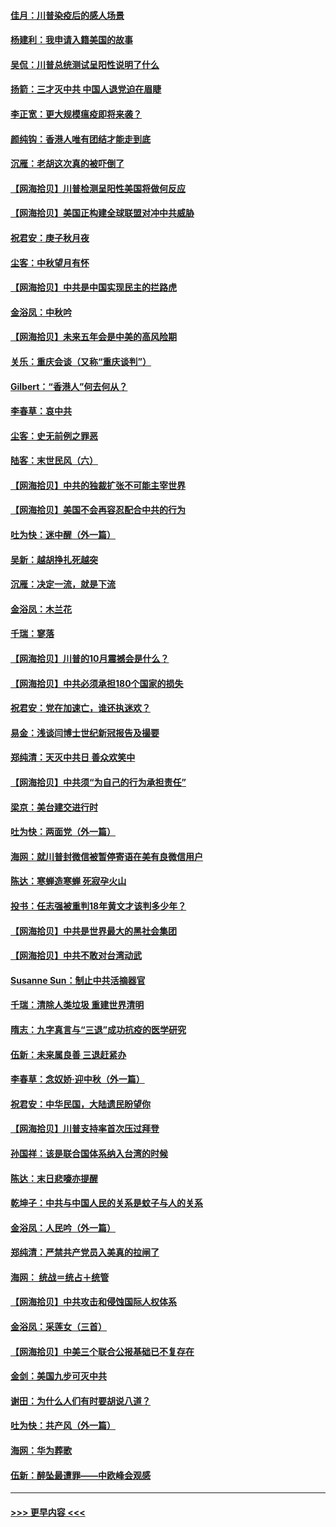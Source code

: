 #### [佳月：川普染疫后的感人场景](../pages/nsc993/n12456994.md?t=10070902) 
#### [杨建利：我申请入籍美国的故事](../pages/nsc993/n12455635.md?t=10070902) 
#### [吴侃：川普总统测试呈阳性说明了什么](../pages/nsc993/n12451869.md?t=10070902) 
#### [扬箭：三才灭中共 中国人退党迫在眉睫](../pages/nsc993/n12451842.md?t=10070902) 
#### [李正宽：更大规模瘟疫即将来袭？](../pages/nsc993/n12451455.md?t=10070902) 
#### [颜纯钩：香港人唯有团结才能走到底](../pages/nsc993/n12450870.md?t=10070902) 
#### [沉雁：老胡这次真的被吓倒了](../pages/nsc993/n12449796.md?t=10070902) 
#### [【网海拾贝】川普检测呈阳性美国将做何反应](../pages/nsc993/n12449042.md?t=10070902) 
#### [【网海拾贝】美国正构建全球联盟对冲中共威胁](../pages/nsc993/n12446580.md?t=10070902) 
#### [祝君安：庚子秋月夜](../pages/nsc993/n12445870.md?t=10070902) 
#### [尘客：中秋望月有怀](../pages/nsc993/n12444632.md?t=10070902) 
#### [【网海拾贝】中共是中国实现民主的拦路虎](../pages/nsc993/n12443573.md?t=10070902) 
#### [金浴凤：中秋吟](../pages/nsc993/n12441773.md?t=10070902) 
#### [【网海拾贝】未来五年会是中美的高风险期](../pages/nsc993/n12440760.md?t=10070902) 
#### [关乐：重庆会谈（又称“重庆谈判”）](../pages/nsc993/n12437525.md?t=10070902) 
#### [Gilbert：“香港人”何去何从？](../pages/nsc993/n12435894.md?t=10070902) 
#### [李春草：哀中共](../pages/nsc993/n12435874.md?t=10070902) 
#### [尘客：史无前例之罪恶](../pages/nsc993/n12435762.md?t=10070902) 
#### [陆客：末世民风（六）](../pages/nsc993/n12435354.md?t=10070902) 
#### [【网海拾贝】中共的独裁扩张不可能主宰世界](../pages/nsc993/n12435151.md?t=10070902) 
#### [【网海拾贝】美国不会再容忍配合中共的行为](../pages/nsc993/n12433808.md?t=10070902) 
#### [吐为快：迷中醒（外一篇）](../pages/nsc993/n12433585.md?t=10070902) 
#### [吴新：越胡挣扎死越突](../pages/nsc993/n12433562.md?t=10070902) 
#### [沉雁：决定一流，就是下流](../pages/nsc993/n12432128.md?t=10070902) 
#### [金浴凤：木兰花](../pages/nsc993/n12432124.md?t=10070902) 
#### [千瑞：寥落](../pages/nsc993/n12432071.md?t=10070902) 
#### [【网海拾贝】川普的10月震撼会是什么？](../pages/nsc993/n12431624.md?t=10070902) 
#### [【网海拾贝】中共必须承担180个国家的损失](../pages/nsc993/n12428893.md?t=10070902) 
#### [祝君安：党在加速亡，谁还执迷欢？](../pages/nsc993/n12428652.md?t=10070902) 
#### [易金：浅谈闫博士世纪新冠报告及撮要](../pages/nsc993/n12426822.md?t=10070902) 
#### [郑纯清：天灭中共日 善众欢笑中](../pages/nsc993/n12426784.md?t=10070902) 
#### [【网海拾贝】中共须“为自己的行为承担责任”](../pages/nsc993/n12426067.md?t=10070902) 
#### [梁京：美台建交进行时](../pages/nsc993/n12424066.md?t=10070902) 
#### [吐为快：两面党（外一篇）](../pages/nsc993/n12424043.md?t=10070902) 
#### [海网：就川普封微信被暂停寄语在美有良微信用户](../pages/nsc993/n12424021.md?t=10070902) 
#### [陈达：寒蝉造寒蝉 死寂孕火山](../pages/nsc993/n12423958.md?t=10070902) 
#### [投书：任志强被重判18年黄文才该判多少年？](../pages/nsc993/n12423672.md?t=10070902) 
#### [【网海拾贝】中共是世界最大的黑社会集团](../pages/nsc993/n12423543.md?t=10070902) 
#### [【网海拾贝】中共不敢对台湾动武](../pages/nsc993/n12421418.md?t=10070902) 
#### [Susanne Sun：制止中共活摘器官](../pages/nsc993/n12419654.md?t=10070902) 
#### [千瑞：清除人类垃圾 重建世界清明](../pages/nsc993/n12419414.md?t=10070902) 
#### [隋志：九字真言与“三退”成功抗疫的医学研究](../pages/nsc993/n12419248.md?t=10070902) 
#### [伍新：未来属良善 三退赶紧办](../pages/nsc993/n12418496.md?t=10070902) 
#### [李春草：念奴娇·迎中秋（外一篇）](../pages/nsc993/n12418465.md?t=10070902) 
#### [祝君安：中华民国，大陆遗民盼望你](../pages/nsc993/n12418089.md?t=10070902) 
#### [【网海拾贝】川普支持率首次压过拜登](../pages/nsc993/n12418050.md?t=10070902) 
#### [孙国祥：该是联合国体系纳入台湾的时候](../pages/nsc993/n12417369.md?t=10070902) 
#### [陈达：末日悲嚎亦提醒](../pages/nsc993/n12416736.md?t=10070902) 
#### [乾坤子：中共与中国人民的关系是蚊子与人的关系](../pages/nsc993/n12416632.md?t=10070902) 
#### [金浴凤：人民吟（外一篇）](../pages/nsc993/n12416567.md?t=10070902) 
#### [郑纯清：严禁共产党员入美真的拉闸了](../pages/nsc993/n12416550.md?t=10070902) 
#### [海网： 统战＝统占＋统管](../pages/nsc993/n12416404.md?t=10070902) 
#### [【网海拾贝】中共攻击和侵蚀国际人权体系](../pages/nsc993/n12416250.md?t=10070902) 
#### [金浴凤：采莲女（三首）](../pages/nsc993/n12415517.md?t=10070902) 
#### [【网海拾贝】中美三个联合公报基础已不复存在](../pages/nsc993/n12415054.md?t=10070902) 
#### [金剑：美国九步可灭中共](../pages/nsc993/n12413183.md?t=10070902) 
#### [谢田：为什么人们有时要胡说八道？](../pages/nsc993/n12411861.md?t=10070902) 
#### [吐为快：共产风（外一篇）](../pages/nsc993/n12411761.md?t=10070902) 
#### [海网：华为葬歌](../pages/nsc993/n12410381.md?t=10070902) 
#### [伍新：醉坠最遭罪——中欧峰会观感](../pages/nsc993/n12410364.md?t=10070902) 

----
#### [ >>> 更早内容 <<< ](../indexes/nsc993-earlier.md)
